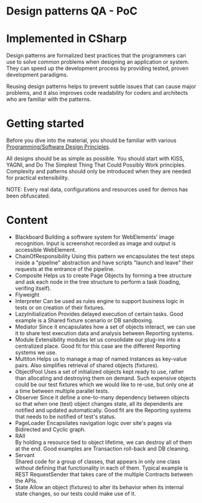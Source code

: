 # Design patterns QA - PoC 

# Implemented in CSharp

Design patterns are formalized best practices that the programmers can use to
solve common problems when designing an application or system. They can speed up the development process by providing tested, proven development paradigms.

Reusing design patterns helps to prevent subtle issues that can cause major
problems, and it also improves code readability for coders and architects who
are familiar with the patterns.

# Getting started

Before you dive into the material, you should be familiar with various
[Programming/Software Design Principles](http://webpro.github.io/programming-principles/).

All designs should be as simple as possible. You should start with KISS, YAGNI,
and Do The Simplest Thing That Could Possibly Work principles. Complexity and
patterns should only be introduced when they are needed for practical
extensibility.

NOTE: Every real data, configurations and resources used for demos has been obfuscated.

#  Content

 - Blackboard 
Building a software system for WebElements' image recognition. Input is screenshot recorded as image and output is accessible WebElement.
 - ChainOfResponsibility 
Using this pattern we encapsulates the test steps inside a "pipeline" abstraction and have scripts "launch and leave" their requests at the entrance of the pipeline.
 - Composite 
Helps us to create Page Objects by forming a tree structure and ask each node in the tree structure to perform a task (loading, verifing itself). 
 - Flyweight 
 - Interpreter 
Can be used as rules engine to support business logic in tests or on creation of their fixtures.
 - LazyInitialization 
Provides delayed execution of certain tasks. Good example is a Shared fixture scenario or DB sandboxing.
 - Mediator 
Since it encapsulates how a set of objects interact, we can use it to share test execution data and analysis between Reporting systems.
 - Module 
Extensibility modules let us consolidate our plug-ins into a centralized place. Good fit for this case are the different  Reporting systems we use.
 - Multiton 
Helps us to manage a map of named instances as key-value pairs. Also simplifies retrieval of shared objects (fixtures). 
 - ObjectPool 
Uses a set of initialized objects kept ready to use, rather than allocating and destroying them on demand. Such expensive objects could be our test fixtures which we would like to re-use, but only one at a time between multiple parallel tests.
 - Observer 
Since it define a one-to-many dependency between objects so that when one (test) object changes state, all its dependents are notified and updated automatically. Good fit are the Reporting systems that needs to be notified of test's status. 
 - PageLoader 
Encapsilates navigation logic over site's pages via Bidirected and  Cyclic graph.
 - RAII  
By holding a resource tied to object lifetime, we can destroy all of them at the end. Good examples are Transaction roll-back and DB cleaning.
 - Servant  
Shared code for a group of classes, that appears in only one class without defining that functionality in each of them. Typical example is REST RequestSender that takes care of the multiple Contracts between the APIs.
 - State
Allow an object (fixtures) to alter its behavior when its internal state changes, so our tests could make use of it.
